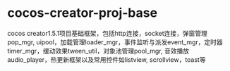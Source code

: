 # cocos-creator-proj-base
cocos creator1.5.1项目基础框架，包括http连接，socket连接，弹窗管理pop_mgr, uipool，加载管理loader_mgr，事件监听与派发event_mgr，定时器timer_mgr，缓动效果tween_util，对象池管理pool_mgr, 音效播放audio_player，热更新框架以及常用控件如listview, scrollview，toast等
